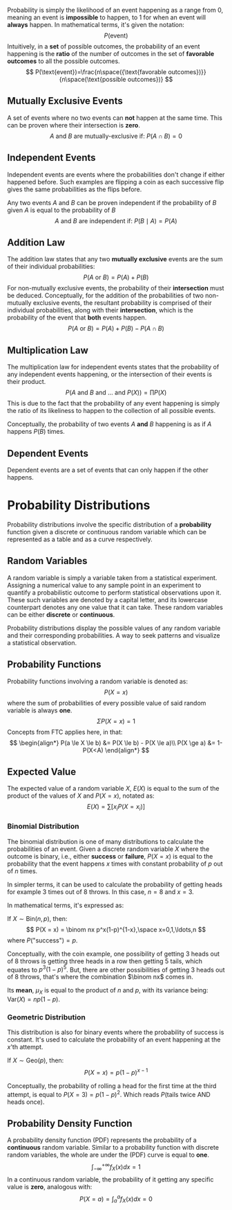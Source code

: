  Probability is simply the likelihood of an event happening as a range from $0$, meaning an event is **impossible** to happen, to $1$ for when an event will **always** happen. In mathematical terms, it's given the notation: 
 $$
 P(\text{event})
 $$
Intuitively, in a **set** of possible outcomes, the probability of an event happening is the **ratio** of the number of outcomes in the set of **favorable outcomes** to all the possible outcomes. 
$$
P(\text{event})=\frac{n\space({\text{favorable outcomes})}}{n\space(\text{possible outcomes})}
$$
## Mutually Exclusive Events
A set of events where no two events can **not** happen at the same time. This can be proven where their intersection is **zero**.
$$
A\text{ and } B\text{ are mutually-exclusive if: } P(A\cap B) = 0
$$
## Independent Events
Independent events are events where the probabilities don't change if either happened before. Such examples are flipping a coin as each successive flip gives the same probabilities as the flips before. 

Any two events $A$ and $B$ can be proven independent if the probability of $B$ given $A$ is equal to the probability of $B$
$$
A\text{ and }B\text{ are independent if: } P(B\mid A) = P(A)
$$
## Addition Law
The addition law states that any two **mutually exclusive** events are the sum of their individual probabilities:
$$
P(A\text{ or }B) = P(A) + P(B)
$$
For non-mutually exclusive events, the probability of their **intersection** must be deduced. Conceptually, for the addition of the probabilities of two non-mutually exclusive events, the resultant probability is comprised of their individual probabilities, along with their **intersection**, which is the probability of the event that **both** events happen.
$$
P(A\text{ or }B) = P(A) + P(B) - P(A\cap B)
$$
## Multiplication Law
The multiplication law for independent events states that the probability of any independent events happening, or the intersection of their events is their product.
$$
P(A\text{ and }B\text{ and } \ldots\text{ and } P(X) ) = \prod P(X)
$$
This is due to the fact that the probability of any event happening is simply the ratio of its likeliness to happen to the collection of all possible events.

Conceptually, the probability of two events $A$ **and** $B$ happening is as if $A$ happens $P(B)$ times.
## Dependent Events
Dependent events are a set of events that can only happen if the other happens. 
# Probability Distributions
Probability distributions involve the specific distribution of a **probability** function given a discrete or continuous random variable which can be represented as a table and as a curve respectively.
## Random Variables
A random variable is simply a variable taken from a statistical experiment. Assigning a numerical value to any sample point in an experiment to quantify a probabilistic outcome to perform statistical observations upon it. These such variables are denoted by a capital letter, and its lowercase counterpart denotes any one value that it can take. These random variables can be either **discrete** or **continuous**. 

Probability distributions display the possible values of any random variable and their corresponding probabilities. A way to seek patterns and visualize a statistical observation.

## Probability Functions
Probability functions involving a random variable is denoted as:
$$
P(X = x)
$$
 where the sum of probabilities of every possible value of said random variable is always **one**.
 $$
\Sigma P(X=x) =1
$$
Concepts from FTC applies here, in that:
$$
\begin{align*}
P(a \le X \le b) &= P(X \le b) - P(X \le a)\\
P(X \ge a) &= 1-P(X<A)
\end{align*}
$$
## Expected Value
The expected value of a random variable $X$, $E(X)$ is equal to the sum of the product of the values of $X$ and $P(X = x)$, notated as:
$$
E(X) = \sum\left[ x_iP(X=x_i)\right]
$$
### Binomial Distribution
The binomial distribution is one of many distributions to calculate the probabilities of an event. Given a discrete random variable $X$ where the outcome is binary, i.e., either **success** or **failure**, $P(X = x)$ is equal to the probability that the event happens $x$ times with constant probability of $p$ out of $n$ times.

In simpler terms, it can be used to calculate the probability of getting heads for example 3 times out of 8 throws. In this case, $n = 8$ and $x = 3$.

In mathematical terms, it's expressed as:

If $X \sim \text{Bin}(n, p)$, then:
$$
P(X = x) = \binom nx p^x(1-p)^{1-x},\space x=0,1,\ldots,n
$$
where $P(\text{"success"}) = p$.

Conceptually, with the coin example, one possibility of getting 3 heads out of 8 throws is getting three heads in a row then getting 5 tails, which equates to $p^3(1-p)^5$. But, there are other possibilities of getting 3 heads out of 8 throws, that's where the combination $\binom nx$ comes in.

Its **mean**, $\mu_X$ is equal to the product of $n$ and $p$, with its variance being: $\text{Var}(X) = np(1-p)$.
### Geometric Distribution
This distribution is also for binary events where the probability of success is constant. It's used to calculate the probability of an event happening at the $x$'th attempt. 

If $X \sim \text{Geo}(p)$, then:
$$
P (X = x) = p(1-p)^{x-1}
$$

Conceptually, the probability of rolling a head for the first time at the third attempt, is equal to $P(X = 3) = p(1-p)^2$. Which reads $P(\text{tails twice AND heads once})$.
## Probability Density Function
A probability density function (PDF) represents the probability of a **continuous** random variable. Similar to a probability function with discrete random variables, the whole are under the (PDF) curve is equal to **one**.
$$
\int_{-\infty}^{+\infty}f_X(x)dx = 1
$$
In a continuous random variable, the probability of it getting any specific value is **zero**, analogous with:
$$
P(X=a)=\int_a^af_X(x)dx = 0
$$
